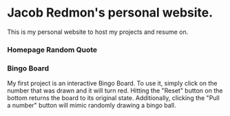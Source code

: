 # Jacob Redmon's personal website.
This is my personal website to host my projects and resume on.

### Homepage Random Quote

### Bingo Board
My first project is an interactive Bingo Board. 
To use it, simply click on the number that was drawn and it will turn red. 
Hitting the "Reset" button on the bottom returns the board to its original state.
Additionally, clicking the "Pull a number" button will mimic randomly drawing a bingo ball.
